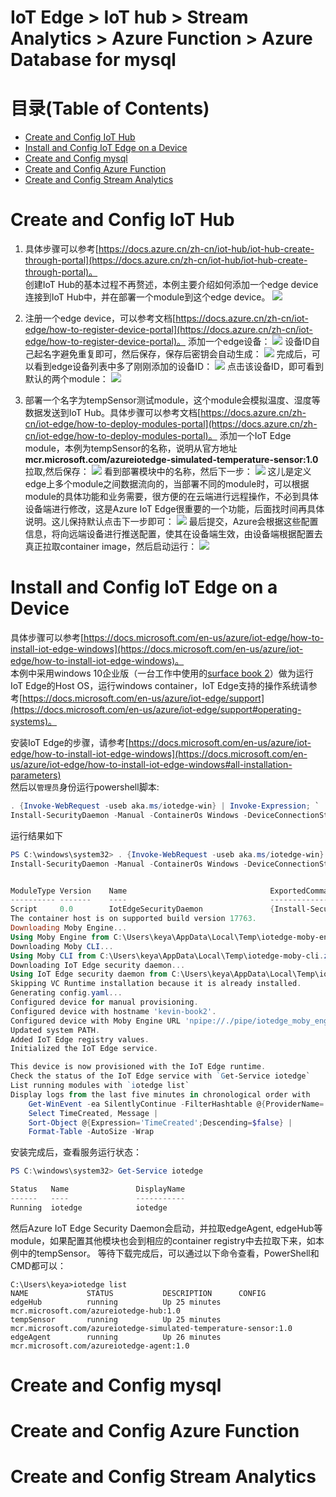 # IoT Edge > IoT hub > Stream Analytics > Azure Function > Azure Database for mysql

# 目录(Table of Contents)
* [Create and Config IoT Hub](#Create-and-Config-IoT-Hub)
* [Install and Config IoT Edge on a Device](#Install-and-Config-IoT-Edge-on-a-Device)
* [Create and Config mysql](#Create-and-Config-mysql)
* [Create and Config Azure Function](#Create-and-Config-Azure-Function)
* [Create and Config Stream Analytics](#Create-and-Config-Stream-Analytics)



# Create and Config IoT Hub
1. 具体步骤可以参考[https://docs.azure.cn/zh-cn/iot-hub/iot-hub-create-through-portal](https://docs.azure.cn/zh-cn/iot-hub/iot-hub-create-through-portal)。  
创建IoT Hub的基本过程不再赘述，本例主要介绍如何添加一个edge device连接到IoT Hub中，并在部署一个module到这个edge device。
![](https://github.com/cyberflying/iotedge-iothub-asa-function-mysql/blob/master/img/iothub1.jpg)

2. 注册一个edge device，可以参考文档[https://docs.azure.cn/zh-cn/iot-edge/how-to-register-device-portal](https://docs.azure.cn/zh-cn/iot-edge/how-to-register-device-portal)。
添加一个edge设备：
![](https://github.com/cyberflying/iotedge-iothub-asa-function-mysql/blob/master/img/iothub2.jpg)
设备ID自己起名字避免重复即可，然后保存，保存后密钥会自动生成：
![](https://github.com/cyberflying/iotedge-iothub-asa-function-mysql/blob/master/img/iothub3.jpg)
完成后，可以看到edge设备列表中多了刚刚添加的设备ID：
![](https://github.com/cyberflying/iotedge-iothub-asa-function-mysql/blob/master/img/iothub4.jpg)
点击该设备ID，即可看到默认的两个module：
![](https://github.com/cyberflying/iotedge-iothub-asa-function-mysql/blob/master/img/iothub5.jpg)

3. 部署一个名字为tempSensor测试module，这个module会模拟温度、湿度等数据发送到IoT Hub。具体步骤可以参考文档[https://docs.azure.cn/zh-cn/iot-edge/how-to-deploy-modules-portal](https://docs.azure.cn/zh-cn/iot-edge/how-to-deploy-modules-portal)。
添加一个IoT Edge module，本例为tempSensor的名称，说明从官方地址**mcr.microsoft.com/azureiotedge-simulated-temperature-sensor:1.0**拉取,然后保存：
![](https://github.com/cyberflying/iotedge-iothub-asa-function-mysql/blob/master/img/iotedge_module1.jpg)
看到部署模块中的名称，然后下一步：
![](https://github.com/cyberflying/iotedge-iothub-asa-function-mysql/blob/master/img/iotedge_module2.jpg)
这儿是定义edge上多个module之间数据流向的，当部署不同的module时，可以根据module的具体功能和业务需要，很方便的在云端进行远程操作，不必到具体设备端进行修改，这是Azure IoT Edge很重要的一个功能，后面找时间再具体说明。这儿保持默认点击下一步即可：
![](https://github.com/cyberflying/iotedge-iothub-asa-function-mysql/blob/master/img/iotedge_module3.jpg)
最后提交，Azure会根据这些配置信息，将向远端设备进行推送配置，使其在设备端生效，由设备端根据配置去真正拉取container image，然后启动运行：
![](https://github.com/cyberflying/iotedge-iothub-asa-function-mysql/blob/master/img/iotedge_module4.jpg)

# Install and Config IoT Edge on a Device
具体步骤可以参考[https://docs.microsoft.com/en-us/azure/iot-edge/how-to-install-iot-edge-windows](https://docs.microsoft.com/en-us/azure/iot-edge/how-to-install-iot-edge-windows)。  
本例中采用windows 10企业版（一台工作中使用的[surface book 2](https://www.microsoftstore.com.cn/c/surface)）做为运行IoT Edge的Host OS，运行windows container，IoT Edge支持的操作系统请参考[https://docs.microsoft.com/en-us/azure/iot-edge/support](https://docs.microsoft.com/en-us/azure/iot-edge/support#operating-systems)。

安装IoT Edge的步骤，请参考[https://docs.microsoft.com/en-us/azure/iot-edge/how-to-install-iot-edge-windows](https://docs.microsoft.com/en-us/azure/iot-edge/how-to-install-iot-edge-windows#all-installation-parameters)  
然后以`管理员`身份运行powershell脚本:
```PowerShell
. {Invoke-WebRequest -useb aka.ms/iotedge-win} | Invoke-Expression; `
Install-SecurityDaemon -Manual -ContainerOs Windows -DeviceConnectionString '<your iot edge device connect string>'
```
运行结果如下
```PowerShell
PS C:\windows\system32> . {Invoke-WebRequest -useb aka.ms/iotedge-win} | Invoke-Expression; `
Install-SecurityDaemon -Manual -ContainerOs Windows -DeviceConnectionString '<your iot edge device connect string>'


ModuleType Version    Name                                ExportedCommands                                                                         
---------- -------    ----                                ----------------                                                                         
Script     0.0        IotEdgeSecurityDaemon               {Install-SecurityDaemon, Uninstall-SecurityDaemon}                                       
The container host is on supported build version 17763.
Downloading Moby Engine...
Using Moby Engine from C:\Users\keya\AppData\Local\Temp\iotedge-moby-engine.zip
Downloading Moby CLI...
Using Moby CLI from C:\Users\keya\AppData\Local\Temp\iotedge-moby-cli.zip
Downloading IoT Edge security daemon...
Using IoT Edge security daemon from C:\Users\keya\AppData\Local\Temp\iotedged-windows.zip
Skipping VC Runtime installation because it is already installed.
Generating config.yaml...
Configured device for manual provisioning.
Configured device with hostname 'kevin-book2'.
Configured device with Moby Engine URL 'npipe://./pipe/iotedge_moby_engine' and network 'nat'.
Updated system PATH.
Added IoT Edge registry values.
Initialized the IoT Edge service.

This device is now provisioned with the IoT Edge runtime.
Check the status of the IoT Edge service with `Get-Service iotedge`
List running modules with `iotedge list`
Display logs from the last five minutes in chronological order with
    Get-WinEvent -ea SilentlyContinue -FilterHashtable @{ProviderName='iotedged';LogName='application';StartTime=[datetime]::Now.AddMinutes(-5)} |
    Select TimeCreated, Message |
    Sort-Object @{Expression='TimeCreated';Descending=$false} |
    Format-Table -AutoSize -Wrap
```

安装完成后，查看服务运行状态：
```PowerShell
PS C:\windows\system32> Get-Service iotedge

Status   Name               DisplayName                           
------   ----               -----------                           
Running  iotedge            iotedge  
```
然后Azure IoT Edge Security Daemon会启动，并拉取edgeAgent, edgeHub等module，如果配置其他模块也会到相应的container registry中去拉取下来，如本例中的tempSensor。
等待下载完成后，可以通过以下命令查看，PowerShell和CMD都可以：
```CMD
C:\Users\keya>iotedge list
NAME             STATUS           DESCRIPTION      CONFIG
edgeHub          running          Up 25 minutes    mcr.microsoft.com/azureiotedge-hub:1.0
tempSensor       running          Up 25 minutes    mcr.microsoft.com/azureiotedge-simulated-temperature-sensor:1.0
edgeAgent        running          Up 26 minutes    mcr.microsoft.com/azureiotedge-agent:1.0

```

# Create and Config mysql

# Create and Config Azure Function

# Create and Config Stream Analytics
